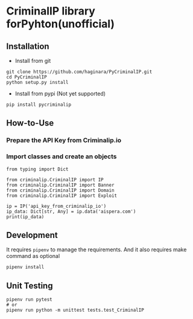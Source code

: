 # CriminalIP library forPyhton(unofficial)

## Installation
- Install from git
```
git clone https://github.com/haginara/PyCriminalIP.git
cd PyCriminalIP
python setup.py install
```

- Install from pypi (Not yet supported)
```
pip install pycriminalip
```

## How-to-Use
### Prepare the API Key from Criminalip.io

### Import classes and create an objects
```
from typing import Dict

from criminalip.CriminalIP import IP
from criminalip.CriminalIP import Banner
from criminalip.CriminalIP import Domain
from criminalip.CriminalIP import Exploit

ip = IP('api_key_from_criminalip_io')
ip_data: Dict[str, Any] = ip.data('aispera.com')
print(ip_data)
```

## Development
It requires `pipenv` to manage the requirements. And it also requires make command as optional
```
pipenv install
```

## Unit Testing
```
pipenv run pytest
# or
pipenv run python -m unittest tests.test_CriminalIP
```
